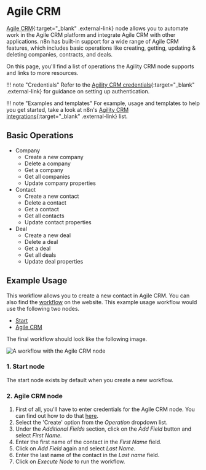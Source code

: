 # Agile CRM

[Agile CRM](https://www.agilecrm.com/){:target="_blank" .external-link} node allows you to automate work in the Agile CRM platform and integrate Agile CRM with other applications. n8n has built-in support for a wide range of Agile CRM features, which includes basic operations like creating, getting, updating & deleting companies, contracts, and deals.

On this page, you'll find a list of operations the Agility CRM node supports and links to more resources.

!!! note "Credentials"
	Refer to the [Agility CRM credentials](https://docs.n8n.io/integrations/builtin/credentials/agilecrm/){:target="_blank" .external-link} for guidance on setting up authentication. 

!!! note "Examples and templates"
	For example, usage and templates to help you get started, take a look at n8n's [Agility CRM integrations](https://n8n.io/integrations/agile-crm/){:target="_blank" .external-link} list.


## Basic Operations

* Company
    * Create a new company
    * Delete a company
    * Get a company
    * Get all companies
    * Update company properties
* Contact
    * Create a new contact
    * Delete a contact
    * Get a contact
    * Get all contacts
    * Update contact properties
* Deal
    * Create a new deal
    * Delete a deal
    * Get a deal
    * Get all deals
    * Update deal properties


## Example Usage

This workflow allows you to create a new contact in Agile CRM. You can also find the [workflow](https://n8n.io/workflows/474) on the website. This example usage workflow would use the following two nodes.
- [Start](/integrations/builtin/core-nodes/n8n-nodes-base.start/)
- [Agile CRM]()

The final workflow should look like the following image.

![A workflow with the Agile CRM node](/_images/integrations/builtin/app-nodes/agilecrm/workflow.png)

### 1. Start node

The start node exists by default when you create a new workflow.

### 2. Agile CRM node

1. First of all, you'll have to enter credentials for the Agile CRM node. You can find out how to do that [here](/integrations/builtin/credentials/agilecrm/).
2. Select the 'Create' option from the *Operation* dropdown list.
3. Under the *Additional Fields* section, click on the *Add Field* button and select *First Name*.
5. Enter the first name of the contact in the *First Name* field.
6. Click on *Add Field* again and select *Last Name*.
7. Enter the last name of the contact in the *Last name* field.
8. Click on *Execute Node* to run the workflow.
